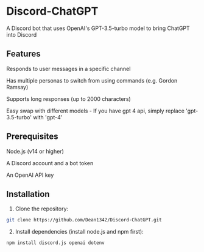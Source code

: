 # Discord-ChatGPT
A Discord bot that uses OpenAI's GPT-3.5-turbo model to bring ChatGPT into Discord

## Features

Responds to user messages in a specific channel

Has multiple personas to switch from using commands (e.g. Gordon Ramsay)

Supports long responses (up to 2000 characters)

Easy swap with different models - If you have gpt 4 api, simply replace 'gpt-3.5-turbo' with 'gpt-4'
    
## Prerequisites

Node.js (v14 or higher)

A Discord account and a bot token

An OpenAI API key
    
## Installation

1. Clone the repository:     

```bash
git clone https://github.com/Dean1342/Discord-ChatGPT.git
```
    
2. Install dependencies (install node.js and npm first):

```bash
npm install discord.js openai dotenv
```
    
